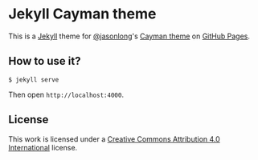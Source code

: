 # Jekyll Cayman theme

This is a [Jekyll][1] theme for [@jasonlong][2]'s [Cayman theme][4] on [GitHub Pages][3].


## How to use it?

```
$ jekyll serve
```

Then open `http://localhost:4000`.

## License

This work is licensed under a [Creative Commons Attribution 4.0 International](https://creativecommons.org/licenses/by/4.0/) license.

[1]: https://jekyllrb.com/
[2]: https://github.com/jasonlong
[3]: https://pages.github.com/
[4]: https://github.com/jasonlong/cayman-theme
